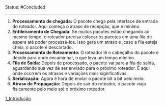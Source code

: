 
Status: #Concluded 

___

1. **Processamento de chegada:** O pacote chega pela interface de entrada do roteador. Aqui começa o atraso de recepção, que é mínimo.
2. **Enfileiramento de Chegada:** Se muitos pacotes estão chegando ao mesmo tempo, o roteador precisa colocar os pacotes em uma fila de espera até poder processá-los. Isso gera um atraso e ,caso a fila esteja cheia, o pacote é descartado.
3. **Processamento de Roteamento:** O roteador lê o cabeçalho do pacote e decide para onde encaminhar, o que leva um tempo mínimo.  
4. **Fila de Saída:** Depois de processado, o pacote vai para a fila de saída, aguardando sua vez de ser enviado para o próximo roteador. É aqui onde ocorrem os atrasos e variações mais significativas.  
5. **Serialização:** Agora é hora de enviar o pacote bit a bit pelo meio.  
6. **Atraso de Propagação:** Depois de sair do roteador, o pacote viaja fisicamente pelo meio até o próximo roteador.

[1_Introdução](../4_Camada%20de%20rede/1_Introdução.md)
